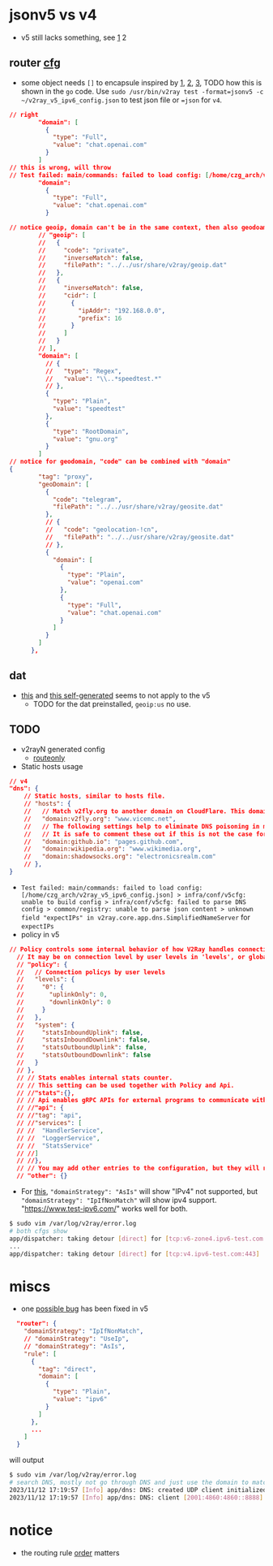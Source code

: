 # jsonv5 vs v4
- v5 still lacks something, see [1](https://github.com/v2fly/v2ray-core/issues/2448#issuecomment-1567374558) 2
## router [cfg](https://www.v2fly.org/v5/config/router.html)
- some object needs `[]` to encapsule inspired by [1](https://github.com/v2fly/v2ray-core/issues/2478#issue-1684467240), [2](https://www.v2fly.org/v5/config/dns.html#nameserverobject), [3](https://github.com/v2fly/v2ray-core/issues/2512#issue-1708855132), TODO how this is shown in the `go` code.
  Use `sudo /usr/bin/v2ray test -format=jsonv5 -c ~/v2ray_v5_ipv6_config.json` to test json file or `=json` for `v4`.
```json
// right
        "domain": [
          {
            "type": "Full",
            "value": "chat.openai.com"
          }
        ]
// this is wrong, will throw 
// Test failed: main/commands: failed to load config: [/home/czg_arch/v2ray_v5_ipv6_config.json] > infra/conf/v5cfg: unable to build config > infra/conf/v5cfg: failed to parse Router config > common/registry: unable to parse json content > json: cannot unmarshal object into Go value of type []json.RawMessage
        "domain":
          {
            "type": "Full",
            "value": "chat.openai.com"
          }

// notice geoip, domain can't be in the same context, then also geodoamin because geodomain can contain domain
        // "geoip": [
        //   {
        //     "code": "private",
        //     "inverseMatch": false,
        //     "filePath": "../../usr/share/v2ray/geoip.dat"
        //   },
        //   {
        //     "inverseMatch": false,
        //     "cidr": [
        //       {
        //         "ipAddr": "192.168.0.0",
        //         "prefix": 16
        //       }
        //     ]
        //   }
        // ],
        "domain": [
          // {
          //   "type": "Regex",
          //   "value": "\\..*speedtest.*"
          // },
          {
            "type": "Plain",
            "value": "speedtest"
          },
          {
            "type": "RootDomain",
            "value": "gnu.org"
          }
        ]
// notice for geodomain, "code" can be combined with "domain"
{
        "tag": "proxy",
        "geoDomain": [
          {
            "code": "telegram",
            "filePath": "../../usr/share/v2ray/geosite.dat"
          },
          // {
          //   "code": "geolocation-!cn",
          //   "filePath": "../../usr/share/v2ray/geosite.dat"
          // },
          {
            "domain": [
              {
                "type": "Plain",
                "value": "openai.com"
              },
              {
                "type": "Full",
                "value": "chat.openai.com"
              }
            ]
          }
        ]
      },
```
## dat
- [this](https://github.com/Loyalsoldier/geoip) and [this self-generated](https://github.com/v2fly/domain-list-community#generate-dlcdat-manually) seems to not apply to the v5
  - TODO for the dat preinstalled, `geoip:us` no use.
## TODO
- v2rayN generated config
  - [routeonly](https://github.com/XTLS/Xray-core/issues/1565)
- Static hosts usage
```json
// v4
"dns": {
    // Static hosts, similar to hosts file.
    // "hosts": {
    //   // Match v2fly.org to another domain on CloudFlare. This domain will be used when querying IPs for v2fly.org.
    //   "domain:v2fly.org": "www.vicemc.net",
    //   // The following settings help to eliminate DNS poisoning in mainland China.
    //   // It is safe to comment these out if this is not the case for you.
    //   "domain:github.io": "pages.github.com",
    //   "domain:wikipedia.org": "www.wikimedia.org",
    //   "domain:shadowsocks.org": "electronicsrealm.com"
    // },
}
```
- `Test failed: main/commands: failed to load config: [/home/czg_arch/v2ray_v5_ipv6_config.json] > infra/conf/v5cfg: unable to build config > infra/conf/v5cfg: failed to parse DNS config > common/registry: unable to parse json content > unknown field "expectIPs" in v2ray.core.app.dns.SimplifiedNameServer` for `expectIPs`
- policy in v5
```json
// Policy controls some internal behavior of how V2Ray handles connections.
  // It may be on connection level by user levels in 'levels', or global settings in 'system.'
  // "policy": {
  //   // Connection policys by user levels
  //   "levels": {
  //     "0": {
  //       "uplinkOnly": 0,
  //       "downlinkOnly": 0
  //     }
  //   },
  //   "system": {
  //     "statsInboundUplink": false,
  //     "statsInboundDownlink": false,
  //     "statsOutboundUplink": false,
  //     "statsOutboundDownlink": false
  //   }
  // },
  // // Stats enables internal stats counter.
  // // This setting can be used together with Policy and Api. 
  // //"stats":{},
  // // Api enables gRPC APIs for external programs to communicate with V2Ray instance.
  // //"api": {
  // //"tag": "api",
  // //"services": [
  // //  "HandlerService",
  // //  "LoggerService",
  // //  "StatsService"
  // //]
  // //},
  // // You may add other entries to the configuration, but they will not be recognized by V2Ray.
  // "other": {}
```
- For [this](https://ipv6-test.com/), `"domainStrategy": "AsIs"` will show "IPv4" not supported, but `"domainStrategy": "IpIfNonMatch"` will show ipv4 support.
  "https://www.test-ipv6.com/" works well for both.
```bash
$ sudo vim /var/log/v2ray/error.log
# both cfgs show
app/dispatcher: taking detour [direct] for [tcp:v6-zone4.ipv6-test.com:443]
...
app/dispatcher: taking detour [direct] for [tcp:v4.ipv6-test.com:443]
```
# miscs
- one [possible bug](https://github.com/v2fly/v2ray-core/discussions/2755) has been fixed in v5
```json
  "router": {
    "domainStrategy": "IpIfNonMatch",
    // "domainStrategy": "UseIp",
    // "domainStrategy": "AsIs",
    "rule": [
      {
        "tag": "direct",
        "domain": [
          {
            "type": "Plain",
            "value": "ipv6"
          }
        ]
      },
      ...
    ]
  }
```
  will output
```bash
$ sudo vim /var/log/v2ray/error.log
# search DNS, mostly not go through DNS and just use the domain to match the rules
2023/11/12 17:19:57 [Info] app/dns: DNS: created UDP client initialized for [2001:4860:4860::8888]:53
2023/11/12 17:19:57 [Info] app/dns: DNS: client [2001:4860:4860::8888] uses clientIP 5.6.7.8 
```
# notice
- the routing rule [order](https://github.com/Loyalsoldier/v2ray-rules-dat#geositedat-1) matters